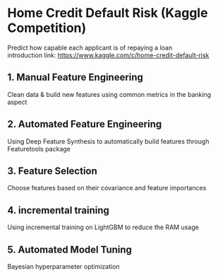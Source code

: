 # Home Credit Default Risk (Kaggle Competition)
Predict how capable each applicant is of repaying a loan  
introduction link: https://www.kaggle.com/c/home-credit-default-risk

## 1. Manual Feature Engineering
Clean data & build new features using common metrics in the banking aspect
## 2. Automated Feature Engineering
Using Deep Feature Synthesis to automatically build features through Featuretools package
## 3. Feature Selection
Choose features based on their covariance and feature importances
## 4. incremental training
Using incremental training on LightGBM to reduce the RAM usage
## 5. Automated Model Tuning
Bayesian hyperparameter optimization
